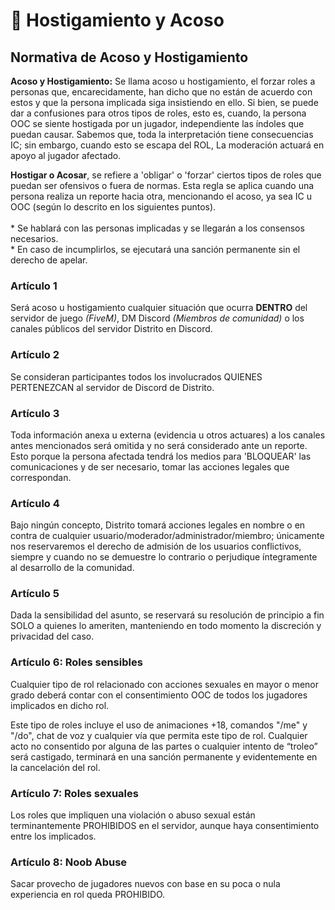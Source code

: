 # 🥸 Hostigamiento y Acoso

## Normativa de Acoso y Hostigamiento

**Acoso y Hostigamiento:** Se llama acoso u hostigamiento, el forzar roles a personas que, encarecidamente, han dicho que no están de acuerdo con estos y que la persona implicada siga insistiendo en ello. Si bien, se puede dar a confusiones para otros tipos de roles, esto es, cuando, la persona OOC se siente hostigada por un jugador, independiente las índoles que puedan causar. Sabemos que, toda la interpretación tiene consecuencias IC; sin embargo, cuando esto se escapa del ROL, La moderación actuará en apoyo al jugador afectado.

**Hostigar o Acosar**, se refiere a 'obligar' o 'forzar' ciertos tipos de roles que puedan ser ofensivos o fuera de normas. Esta regla se aplica cuando una persona realiza un reporte hacia otra, mencionando el acoso, ya sea IC u OOC (según lo descrito en los siguientes puntos).\
\
\* Se hablará con las personas implicadas y se llegarán a los consensos necesarios.\
\* En caso de incumplirlos, se ejecutará una sanción permanente sin el derecho de apelar.

### Artículo 1

Será acoso u hostigamiento cualquier situación que ocurra **DENTRO** del servidor de juego _(FiveM)_, DM Discord _(Miembros de comunidad)_ o los canales públicos del servidor Distrito en Discord.

### Artículo 2

Se consideran participantes todos los involucrados QUIENES PERTENEZCAN al servidor de Discord de Distrito.

### Artículo 3

Toda información anexa u externa (evidencia u otros actuares) a los canales antes mencionados será omitida y no será considerado ante un reporte. Esto porque la persona afectada tendrá los medios para 'BLOQUEAR' las comunicaciones y de ser necesario, tomar las acciones legales que correspondan.

### Artículo 4

Bajo ningún concepto, Distrito tomará acciones legales en nombre o en contra de cualquier usuario/moderador/administrador/miembro; únicamente nos reservaremos el derecho de admisión de los usuarios conflictivos, siempre y cuando no se demuestre lo contrario o perjudique íntegramente al desarrollo de la comunidad.

### Artículo 5

Dada la sensibilidad del asunto, se reservará su resolución de principio a fin SOLO a quienes lo ameriten, manteniendo en todo momento la discreción y privacidad del caso.

### Artículo 6: Roles sensibles

Cualquier tipo de rol relacionado con acciones sexuales en mayor o menor grado deberá contar con el consentimiento OOC de todos los jugadores implicados en dicho rol.

Este tipo de roles incluye el uso de animaciones +18, comandos "/me" y "/do", chat de voz y cualquier vía que permita este tipo de rol. Cualquier acto no consentido por alguna de las partes o cualquier intento de “troleo” será castigado, terminará en una sanción permanente y evidentemente en la cancelación del rol.

### Artículo 7: Roles sexuales

Los roles que impliquen una violación o abuso sexual están terminantemente PROHIBIDOS en el servidor, aunque haya consentimiento entre los implicados.

### Artículo 8: Noob Abuse

Sacar provecho de jugadores nuevos con base en su poca o nula experiencia en rol queda PROHIBIDO.

